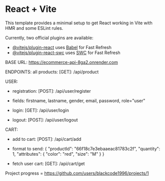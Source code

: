 # React + Vite

This template provides a minimal setup to get React working in Vite with HMR and some ESLint rules.

Currently, two official plugins are available:

- [@vitejs/plugin-react](https://github.com/vitejs/vite-plugin-react/blob/main/packages/plugin-react/README.md) uses [Babel](https://babeljs.io/) for Fast Refresh
- [@vitejs/plugin-react-swc](https://github.com/vitejs/vite-plugin-react-swc) uses [SWC](https://swc.rs/) for Fast Refresh



BASE URL: https://ecommerce-api-8ga2.onrender.com

ENDPOINTS:
all products: [GET]: /api/product


USER:
 - registration: [POST]: /api/user/register
  - fields: firstname, lastname, gender, email, password, role="user"

 - login: [GET]: /api/user/login

 - logout: [POST]: /api/user/logout


CART:
 - add to cart: [POST]: /api/cart/add
  - format to send:
	{
  		"productId": "66f18c7e3ebaaeac81783c2f",
		"quantity": 1,
		"attributes": {
			"color": "red",
			"size": "M"
		}
	}

 - fetch user cart: [GET]: /api/cart/get

Project progress = https://github.com/users/blackcode1996/projects/1 
